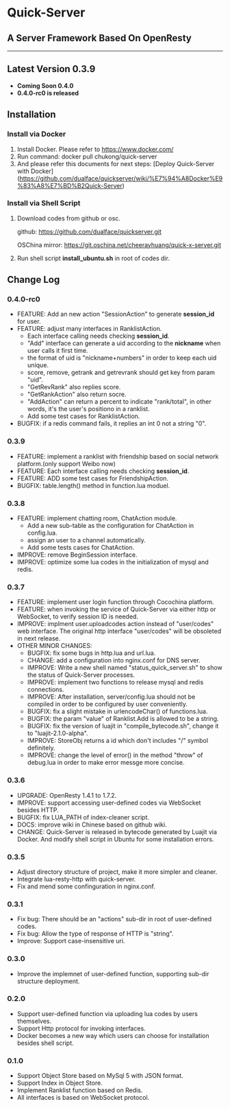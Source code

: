 # Quick-Server
## A Server Framework Based On OpenResty

---
## Latest Version 0.3.9
- **Coming Soon 0.4.0**
- **0.4.0-rc0 is released**

## Installation

### Install via Docker

1. Install Docker. Please refer to https://www.docker.com/
2. Run command: docker pull chukong/quick-server
3. And please refer this documents for next steps: [Deploy Quick-Server with Docker] (https://github.com/dualface/quickserver/wiki/%E7%94%A8Docker%E9%83%A8%E7%BD%B2Quick-Server)

### Install via Shell Script

1. Download codes from github or osc.

   github:
   https://github.com/dualface/quickserver.git
   
   OSChina mirror:
   https://git.oschina.net/cheerayhuang/quick-x-server.git
   
2. Run shell script **install_ubuntu.sh** in root of codes dir.

## Change Log

### 0.4.0-rc0
- FEATURE: Add an new action "SessionAction" to generate **session_id** for user.
- FEATURE: adjust many interfaces in RanklistAction. 
    - Each interface calling needs checking **session_id**. 
    - "Add" interface can generate a uid according to the **nickname** when user calls it first time.
    - the format of uid is "nickname+numbers" in order to keep each uid unique.
    - score, remove, getrank and getrevrank should get key from param "uid".
    - "GetRevRank" also replies score.
    - "GetRankAction" also return socre.
    - "AddAction" can return a percent to indicate "rank/total", in other words, it's the user's positiono in a ranklist.
    - Add some test cases for RanklistAction.
- BUGFIX: if a redis command fails, it replies an int 0 not a string "0".

### 0.3.9
- FEATURE: implement a ranklist with friendship based on social network platform.(only support Weibo now)
- FEATURE: Each interface calling needs checking **session_id**.
- FEATURE: ADD some test cases for FriendshipAction.
- BUGFIX: table.length() method in function.lua moduel.

### 0.3.8 
- FEATURE: implement chatting room, ChatAction module. 
    - Add a new sub-table as the configuration for ChatAction in config.lua.
    - assign an user to a channel automatically.
    - Add some tests cases for ChatAction. 
- IMPROVE: remove BeginSession interface.  
- IMPROVE: optimize some lua codes in the initialization of mysql and redis.

### 0.3.7

- FEATURE: implement user login function through Cocochina platform.
- FEATURE: when invoking the service of Quick-Server via either http or WebSocket, to verify session ID is needed.
- IMPROVE: implment user.uploadcodes action instead of "user/codes" web interface. The original http interface "user/codes" will be obsoleted in next release.
- OTHER MINOR CHANGES:
   - BUGFIX: fix some bugs in http.lua and url.lua.
   - CHANGE: add a configuration into nginx.conf for DNS server.
   - IMPROVE: Write a new shell named "status\_quick\_server.sh" to show the status of Quick-Server processes.
   - IMPROVE: implement two functions to release mysql and redis connections. 
   - IMPROVE: After installation, server/config.lua should not be compiled in order to be configured by user conveniently.
   - BUGFIX: fix a slight mistake in urlencodeChar() of functions.lua.
   - BUGFIX: the param "value" of Ranklist.Add is allowed to be a string.
   - BUGFIX: fix the version of luajit in "compile_bytecode.sh", change it to "luajit-2.1.0-alpha".
   - IMPROVE: StoreObj returns a id  which don't includes "/" symbol definitely.
   - IMPROVE: change the level of error() in the method "throw" of debug.lua in order to make error messge more concise.

### 0.3.6

- UPGRADE: OpenResty 1.4.1 to 1.7.2. 
- IMPROVE: support accessing user-defined codes via WebSocket besides HTTP.
- BUGFIX: fix LUA_PATH of index-cleaner script.
- DOCS: improve wiki in Chinese based on github wiki.
- CHANGE:  Quick-Server is released in bytecode generated by Luajit via Docker. And modify shell script in Ubuntu for some installation errors.

### 0.3.5

- Adjust directory structure of project, make it more simpler and cleaner.
- Integrate lua-resty-http with quick-server. 
- Fix and mend some confinguration in nginx.conf.

### 0.3.1
- Fix bug: There should be an "actions" sub-dir in root of user-defined codes.  
- Fix bug: Allow the type of response of HTTP is "string".
- Improve: Support case-insensitive uri.

### 0.3.0
- Improve the implemnet of user-defined function, supporting sub-dir structure deployment.

### 0.2.0
- Support user-defined function via uploading lua codes by users themselves.
- Support Http protocol for invoking interfaces. 
- Docker becomes a new way which users can choose for installation besides shell script. 

### 0.1.0
- Support Object Store based on MySql 5 with JSON format.
- Support Index in Object Store.
- Implement Ranklist function based on Redis. 
- All interfaces is based on WebSocket protocol.




